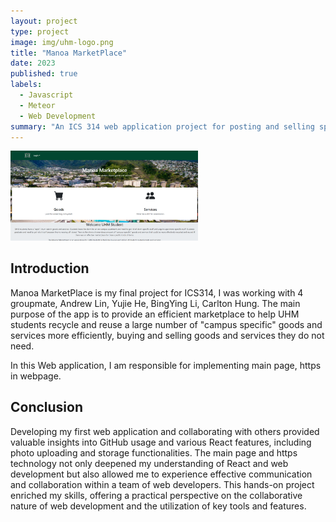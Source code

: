 ```yaml
---
layout: project
type: project
image: img/uhm-logo.png
title: "Manoa MarketPlace"
date: 2023
published: true
labels:
  - Javascript
  - Meteor
  - Web Development
summary: "An ICS 314 web application project for posting and selling specific kinds of items or services at Manoa."
---
```

<div class="text-center p-4">
  <img width="300px" src="../img/Landing-Page.png">
</div>

## Introduction

Manoa MarketPlace is my final project for ICS314, I was working with 4 groupmate, Andrew Lin, Yujie He, BingYing Li, Carlton Hung. The main purpose of the app is to provide an efficient marketplace to help UHM students recycle and reuse a large number of "campus specific" goods and services more efficiently, buying and selling goods and services they do not need.

In this Web application, I am responsible for implementing main page, https in webpage. 


## Conclusion
Developing my first web application and collaborating with others provided valuable insights into GitHub usage and various React features, including photo uploading and storage functionalities.  The main page and https technology not only deepened my understanding of React and web development but also allowed me to experience effective communication and collaboration within a team of web developers.  This hands-on project enriched my skills, offering a practical perspective on the collaborative nature of web development and the utilization of key tools and features.
